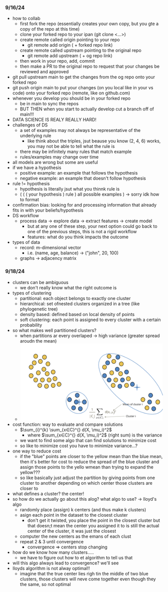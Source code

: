 ### 9/16/24
* how to collab
  * first fork the repo (essentially creates your own copy, but you gte a copy of the repo at this time)
  * clone your forked repo to your ipan (git clone <...>)
  * create remote called origin pointing to your repo
      * git remote add origin ( + forked repo link)
  * create remote called upstream pointing to the original repo
      * git remote add upstream ( + og repo link)
  * then work in your repo, add, commit
  * then make a PR to the original repo to request that your changes be reviewed and approved 
* git pull upstream main to get the changes from the og repo onto your forked repo
* git push origin main to put your changes (on you local like in your vs code) onto your forked repo (remote, like on github.com)
* whenever you develop you should be in your forked repo
  * be in main to sync the repos
  * BUT THEN when you start to actually develop cut a branch off of main!!! 
* DATA SCIENCE IS REALY REALLY HARD!
* challenges of DS
  * a set of examples may not always be representative of the underlying rule
    * like think about the triples, jsut beause you know (2, 4, 6) works, you may not be able to tell what the rule is
  * there may be infinitely many rules that match example
  * rules/examples may change over time
* all models are wrong but some are useful
* if we have a hypothesis
  * positive example: an example that follows the hypothesis
  * negative example: an example that doesn't follow hypothesis
* rule != hypothesis
  * hypothesis is literally jsut what you thinnk rule is
  * ( ( ( your hypothesis ) rule ) all possible examples ) -> sorry idk how to format
* confirmation bias: looking for and processing information that already fits in with your beliefs/hypothesis
* DS workflow
  * process data -> explore data -> extract features -> create model
    * but at any one of these step, your next option could go back to one of the previous steps, this is not a rigid workflow
    * features: what do you think impacts the outcome
* types of data
  * record: m-dimensional vector
    * i.e. (name, age, balance) -> ("john", 20, 100)
  * graphs -> adjacency matrix
  
  
### 9/18/24
* clusters can be ambiguous
    * we don't really know what the right outcome is
* types of clustering
    * partitional: each object belongs to exactly one cluster
    * hierarchical: set ofnested clusters organized in a tree (like phylogenetic tree)
    * density based: defined based on local density of points
    * soft clustering: each point is assigned to every cluster with a certain probability
* so what makes well partitioned clusters?
    * when partitions ar every overlaped -> high variance (greater spread aroudn the mean)
    * ![image info](./assets/clusters.png)
* cost function: way to evaluate and compare solutions
    * $\sum_{i}^{k} \sum_{x∈C}^{} d(X, \mu_i)^2$
        * where $\sum_{x∈C}^{} d(X, \mu_i)^2$ (right sum) is the variance
    * we want to find some algo that can find solutions to minimize cost
    * so like to minimize cost you have to minimize variance...?
* one way to reduce cost
    * if the "blue" points are closer to the yellow mean than the blue mean, then it's better for cost to reduce the spread of the blue cluster and assign those points to the yello wmean than trying to expand the yellow???
    * so like basically just adjust the partition by giving points from one cluster to another depending on which center those clusters are closer to
* what defines a cluster? the center!
* so how do we actually go about this alog? what algo to use? -> lloyd's algo
    * randomly place (assign) k centers (and thus make k clusters)
    * asign each point in the dataset to the closest cluster
        * don't get it twisted, you place the point in the closest cluster but that doesn;t mean the center you assigned it to is still the actual center of the cluster, it was just the closest
    * computer the new centers as the emans of each clust
    * repeat 2 & 3 until convergence
        * convergence => centers stop changing
* how do we know how many clusters.....
    * we have to figure out how to et algorithm to tell us that
* will this algo always lead to convergence? we'll see
* lloyds algorithm is not alway optimal!!
    * imagine that the true center lies righ tin the middle of two blue clusters, those clusters will neve come together even though they the same, so not optimal